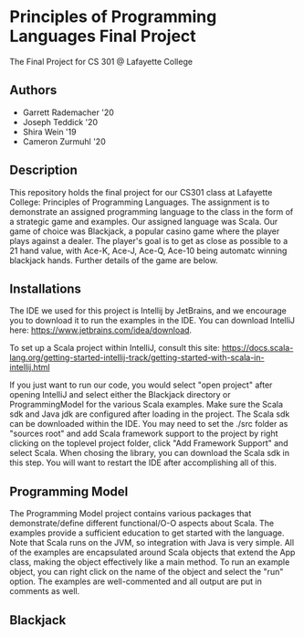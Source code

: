 # Principles of Programming Languages Final Project
The Final Project for CS 301 @ Lafayette College
## Authors
  * Garrett Rademacher '20
  * Joseph Teddick     '20
  * Shira Wein         '19
  * Cameron Zurmuhl    '20

## Description
This repository holds the final project for our CS301 class at Lafayette College: Principles of Programming Languages. The assignment is to
demonstrate an assigned programming language to the class in the form of a strategic game and examples. Our assigned language was Scala. Our game of choice was Blackjack, a popular casino game where the player plays against a dealer. The player's goal is to get as close as possible to a 21 hand value, with Ace-K, Ace-J, Ace-Q, Ace-10 being automatc winning blackjack hands. Further details of the game are below.

## Installations
The IDE we used for this project is Intellij by JetBrains, and we encourage you to download it to run the examples in the IDE.
You can download IntelliJ here: https://www.jetbrains.com/idea/download. 

To set up a Scala project within IntelliJ, consult this site: https://docs.scala-lang.org/getting-started-intellij-track/getting-started-with-scala-in-intellij.html

If you just want to run our code, you would select "open project" after opening IntelliJ and select either the Blackjack directory or ProgrammingModel for the various Scala examples. Make sure the Scala sdk and Java jdk are configured after loading in the project. The Scala sdk can be downloaded within the IDE. You may need to set the ./src folder as "sources root" and add Scala framework support to the project by right clicking on the toplevel project folder, click "Add Framework Support" and select Scala. When chosing the library, you can download the Scala sdk in this step. You will want to restart the IDE after accomplishing all of this.

## Programming Model
The Programming Model project contains various packages that demonstrate/define different functional/O-O aspects about Scala. The examples provide a sufficient education to get started with the language. Note that Scala runs on the JVM, so integration with Java is very simple. All of the examples are encapsulated around Scala objects that extend the App class, making the object effectively like a main method. To run an example object, you can right click on the name of the object and select the "run" option. The examples are well-commented and all output are put in comments as well. 

## Blackjack

